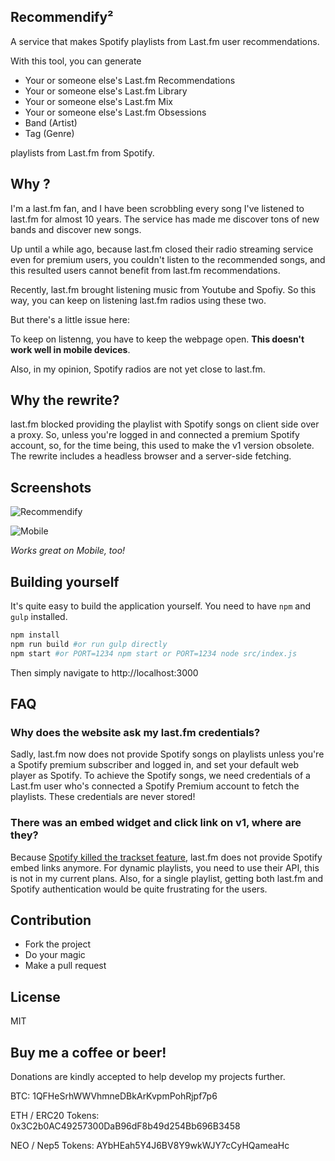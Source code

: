 Recommendify²
--------

A service that makes Spotify playlists from Last.fm user recommendations.

With this tool, you can generate

* Your or someone else's Last.fm Recommendations
* Your or someone else's Last.fm Library
* Your or someone else's Last.fm Mix
* Your or someone else's Last.fm Obsessions
* Band (Artist)
* Tag (Genre)

playlists from Last.fm from Spotify.

Why ?
--------

I'm a last.fm fan, and I have been scrobbling every song I've listened to last.fm for almost 10 years. The service has made me discover tons of new bands and discover new songs.

Up until a while ago, because last.fm closed their radio streaming service even for premium users, you couldn't listen to the recommended songs, and this resulted users cannot benefit from last.fm recommendations.

Recently, last.fm brought listening music from Youtube and Spofiy. So this way, you can keep on listening last.fm radios using these two.

But there's a little issue here:

To keep on listenng, you have to keep the webpage open. **This doesn't work well in mobile devices**.

Also, in my opinion, Spotify radios are not yet close to last.fm.

Why the rewrite?
--------

last.fm blocked providing the playlist with Spotify songs on client side over a proxy. So, unless you're logged in and connected a premium Spotify account, so, for the time being, this used to make the v1 version obsolete. The rewrite includes a headless browser and a server-side fetching.

Screenshots
--------

![Recommendify](https://i.imgur.com/G5V33ad.png)

![Mobile](https://i.imgur.com/8zsZNMo.png)

*Works great on Mobile, too!*

Building yourself
--------

It's quite easy to build the application yourself. You need to have `npm` and `gulp` installed.

```bash
npm install
npm run build #or run gulp directly
npm start #or PORT=1234 npm start or PORT=1234 node src/index.js
```

Then simply navigate to http://localhost:3000

FAQ
--------

### Why does the website ask my last.fm credentials?
Sadly, last.fm now does not provide Spotify songs on playlists unless you're a Spotify premium subscriber and logged in, and set your default web player as Spotify. To achieve the Spotify songs, we need credentials of a Last.fm user who's connected a Spotify Premium account to fetch the playlists. These credentials are never stored!

### There was an embed widget and click link on v1, where are they?
Because [Spotify killed the trackset feature](https://developer.spotify.com/documentation/widgets/guides/adding-a-spotify-play-button/#play-button-in-playlists), last.fm does not provide Spotify embed links anymore. For dynamic playlists, you need to use their API, this is not in my current plans. Also, for a single playlist, getting both last.fm and Spotify authentication would be quite frustrating for the users.


Contribution
--------

* Fork the project
* Do your magic
* Make a pull request

License
--------

MIT

Buy me a coffee or beer!
--------

Donations are kindly accepted to help develop my projects further.

BTC: 1QFHeSrhWWVhmneDBkArKvpmPohRjpf7p6

ETH / ERC20 Tokens: 0x3C2b0AC49257300DaB96dF8b49d254Bb696B3458

NEO / Nep5 Tokens: AYbHEah5Y4J6BV8Y9wkWJY7cCyHQameaHc
